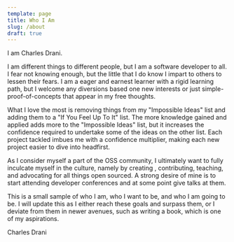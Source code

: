 ```yaml
---
template: page
title: Who I Am
slug: /about
draft: true
---
```


I am Charles Drani. 

I am different things to different people, but I am a software developer to all. I fear not knowing enough, but the little that I do know I impart to others to lessen their fears. I am a eager and earnest learner with a rigid learning path, but I welcome any diversions based one new interests or just simple-proof-of-concepts that appear in my free thoughts.

What I love the most is removing things from my "Impossible Ideas" list and adding them to a "If You Feel Up To It" list. The more knowledge gained and applied adds more to the "Impossible Ideas" list, but it increases the confidence required to undertake some of the ideas on the other list. Each project tackled imbues me with a confidence multiplier, making each new project easier to dive into headfirst.

As I consider myself a part of the OSS community, I ultimately want to fully inculcate myself in the culture, namely by creating  , contributing, teaching, and advocating for all things open sourced. A strong desire of mine is to start attending developer conferences and at some point give talks at them.

This is a small sample of who I am, who I want to be, and who I am going to be. I will update this as I either reach these goals and surpass them, or I deviate from them in newer avenues, such as writing a book, which is one of my aspirations.

Charles Drani
